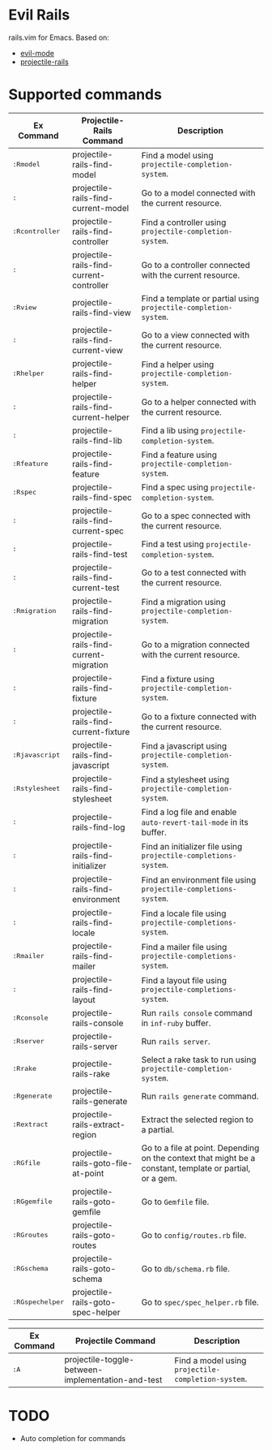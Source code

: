 # Evil Rails

rails.vim for Emacs. Based on:

- [evil-mode](http://gitorious.org/evil)
- [projectile-rails](https://github.com/asok/projectile-rails)

# Supported commands

 Ex Command                           | Projectile-Rails Command                | Description
--------------------------------------|-----------------------------------------|-------------------------------------------------------
 <kbd>:Rmodel</kbd>                   | projectile-rails-find-model             | Find a model using `projectile-completion-system`.
 <kbd>:</kbd>                         | projectile-rails-find-current-model     | Go to a model connected with the current resource.
 <kbd>:Rcontroller</kbd>              | projectile-rails-find-controller        | Find a controller using `projectile-completion-system`.
 <kbd>:</kbd>                         | projectile-rails-find-current-controller | Go to a controller connected with the current resource.
 <kbd>:Rview</kbd>                    | projectile-rails-find-view              | Find a template or partial using `projectile-completion-system`.
 <kbd>:</kbd>                         | projectile-rails-find-current-view      | Go to a view connected with the current resource.
 <kbd>:Rhelper</kbd>                  | projectile-rails-find-helper            | Find a helper using `projectile-completion-system`.
 <kbd>:</kbd>                         | projectile-rails-find-current-helper    | Go to a helper connected with the current resource.
 <kbd>:</kbd>                         | projectile-rails-find-lib               | Find a lib using `projectile-completion-system`.
 <kbd>:Rfeature</kbd>                 | projectile-rails-find-feature           | Find a feature using `projectile-completion-system`.
 <kbd>:Rspec</kbd>                    | projectile-rails-find-spec              | Find a spec using `projectile-completion-system`.
 <kbd>:</kbd>                         | projectile-rails-find-current-spec      | Go to a spec connected with the current resource.
 <kbd>:</kbd>                         | projectile-rails-find-test              | Find a test using `projectile-completion-system`.
 <kbd>:</kbd>                         | projectile-rails-find-current-test      | Go to a test connected with the current resource.
 <kbd>:Rmigration</kbd>               | projectile-rails-find-migration         | Find a migration using `projectile-completion-system`.
 <kbd>:</kbd>                         | projectile-rails-find-current-migration | Go to a migration connected with the current resource.
 <kbd>:</kbd>                         | projectile-rails-find-fixture           | Find a fixture using `projectile-completion-system`.
 <kbd>:</kbd>                         | projectile-rails-find-current-fixture   | Go to a fixture connected with the current resource.
 <kbd>:Rjavascript</kbd>              | projectile-rails-find-javascript        | Find a javascript using `projectile-completion-system`.
 <kbd>:Rstylesheet</kbd>              | projectile-rails-find-stylesheet        | Find a stylesheet using `projectile-completion-system`.
 <kbd>:</kbd>                         | projectile-rails-find-log               | Find a log file and enable `auto-revert-tail-mode` in its buffer.
 <kbd>:</kbd>                         | projectile-rails-find-initializer       | Find an initializer file using `projectile-completions-system`.
 <kbd>:</kbd>                         | projectile-rails-find-environment       | Find an environment file using `projectile-completions-system`.
 <kbd>:</kbd>                         | projectile-rails-find-locale            | Find a locale file using `projectile-completions-system`.
 <kbd>:Rmailer</kbd>                  | projectile-rails-find-mailer            | Find a mailer file using `projectile-completions-system`.
 <kbd>:</kbd>                         | projectile-rails-find-layout            | Find a layout file using `projectile-completions-system`.
 <kbd>:Rconsole</kbd>                 | projectile-rails-console                | Run `rails console` command in `inf-ruby` buffer.
 <kbd>:Rserver</kbd>                  | projectile-rails-server                 | Run `rails server`.
 <kbd>:Rrake</kbd>                    | projectile-rails-rake                   | Select a rake task to run using `projectile-completion-system`.
 <kbd>:Rgenerate</kbd>                | projectile-rails-generate               | Run `rails generate` command.
 <kbd>:Rextract</kbd>                 | projectile-rails-extract-region         | Extract the selected region to a partial.
 <kbd>:RGfile</kbd>                   | projectile-rails-goto-file-at-point     | Go to a file at point. Depending on the context that might be a constant, template or partial, or a gem.
 <kbd>:RGgemfile</kbd>                | projectile-rails-goto-gemfile           | Go to `Gemfile` file.
 <kbd>:RGroutes</kbd>                 | projectile-rails-goto-routes            | Go to `config/routes.rb` file.
 <kbd>:RGschema</kbd>                 | projectile-rails-goto-schema            | Go to `db/schema.rb` file.
 <kbd>:RGspechelper</kbd>             | projectile-rails-goto-spec-helper       | Go to `spec/spec_helper.rb` file.

 Ex Command                           | Projectile Command                      | Description
--------------------------------------|-----------------------------------------|-------------------------------------------------------
 <kbd>:A</kbd>                        | projectile-toggle-between-implementation-and-test | Find a model using `projectile-completion-system`.

# TODO

- Auto completion for commands
